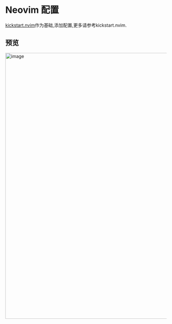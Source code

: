 # Neovim 配置

[kickstart.nvim](https://github.com/nvim-lua/kickstart.nvim)作为基础,添加配置,更多请参考kickstart.nvim.

## 预览

<img width="830" alt="image" src="https://github.com/luobingme/.nvim/assets/62934849/85d0fc96-17b7-49cc-9d13-7b1911e5cefd">
